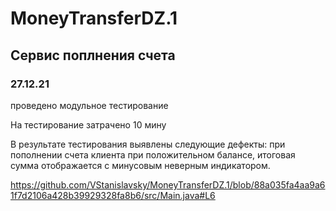 # MoneyTransferDZ.1

##  Сервис поплнения счета

### 27.12.21 
проведено модульное тестирование

На тестирование затрачено  10 мину

В результате тестирования выявлены следующие дефекты: при пополнении счета клиента при положительном балансе, итоговая сумма отображается с минусовым неверным индикатором.

https://github.com/VStanislavsky/MoneyTransferDZ.1/blob/88a035fa4aa9a61f7d2106a428b39929328fa8b6/src/Main.java#L6
